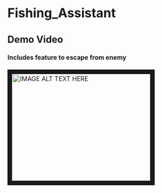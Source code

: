 # Fishing_Assistant

## Demo Video
#### Includes feature to escape from enemy
<a href="http://www.youtube.com/watch?feature=player_embedded&v=81YQVH4vXec
" target="_blank"><img src="http://img.youtube.com/vi/81YQVH4vXec/0.jpg" 
alt="IMAGE ALT TEXT HERE" width="310" height="240" border="10" /></a>
